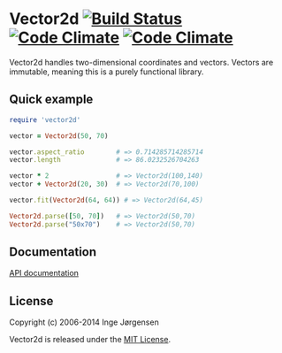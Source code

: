 # Vector2d [![Build Status](https://travis-ci.org/elektronaut/vector2d.png)](https://travis-ci.org/elektronaut/vector2d) [![Code Climate](https://codeclimate.com/github/elektronaut/vector2d.png)](https://codeclimate.com/github/elektronaut/vector2d) [![Code Climate](https://codeclimate.com/github/elektronaut/vector2d/coverage.png)](https://codeclimate.com/github/elektronaut/vector2d)

Vector2d handles two-dimensional coordinates and vectors.
Vectors are immutable, meaning this is a purely functional library.

## Quick example

```ruby
require 'vector2d'

vector = Vector2d(50, 70)

vector.aspect_ratio        # => 0.714285714285714
vector.length              # => 86.0232526704263

vector * 2                 # => Vector2d(100,140)
vector + Vector2d(20, 30)  # => Vector2d(70,100)

vector.fit(Vector2d(64, 64)) # => Vector2d(64,45)

Vector2d.parse([50, 70])   # => Vector2d(50,70)
Vector2d.parse("50x70")    # => Vector2d(50,70)
```

## Documentation

[API documentation](http://rdoc.info/github/elektronaut/vector2d)

## License

Copyright (c) 2006-2014 Inge Jørgensen

Vector2d is released under the [MIT License](http://www.opensource.org/licenses/MIT).